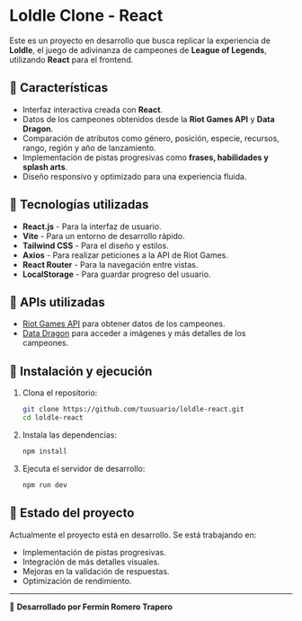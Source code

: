 # Loldle Clone - React

Este es un proyecto en desarrollo que busca replicar la experiencia de **Loldle**, el juego de adivinanza de campeones de **League of Legends**, utilizando **React** para el frontend.

## 📌 Características

- Interfaz interactiva creada con **React**.
- Datos de los campeones obtenidos desde la **Riot Games API** y **Data Dragon**.
- Comparación de atributos como género, posición, especie, recursos, rango, región y año de lanzamiento.
- Implementación de pistas progresivas como **frases, habilidades y splash arts**.
- Diseño responsivo y optimizado para una experiencia fluida.

## 🚀 Tecnologías utilizadas

- **React.js** - Para la interfaz de usuario.
- **Vite** - Para un entorno de desarrollo rápido.
- **Tailwind CSS** - Para el diseño y estilos.
- **Axios** - Para realizar peticiones a la API de Riot Games.
- **React Router** - Para la navegación entre vistas.
- **LocalStorage** - Para guardar progreso del usuario.

## 📡 APIs utilizadas

- [Riot Games API](https://developer.riotgames.com/) para obtener datos de los campeones.
- [Data Dragon](https://developer.riotgames.com/docs/lol) para acceder a imágenes y más detalles de los campeones.

## 📖 Instalación y ejecución

1. Clona el repositorio:
   ```bash
   git clone https://github.com/tuusuario/loldle-react.git
   cd loldle-react
   ```
2. Instala las dependencias:
   ```bash
   npm install
   ```
3. Ejecuta el servidor de desarrollo:
   ```bash
   npm run dev
   ```

## 📌 Estado del proyecto

Actualmente el proyecto está en desarrollo. Se está trabajando en:

- Implementación de pistas progresivas.
- Integración de más detalles visuales.
- Mejoras en la validación de respuestas.
- Optimización de rendimiento.

---
🔗 **Desarrollado por Fermín Romero Trapero**



